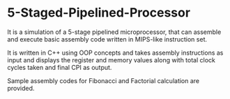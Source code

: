 # 5-Staged-Pipelined-Processor
It is a simulation of a 5-stage pipelined microprocessor, that can assemble and execute basic assembly code written in MIPS-like instruction set.

It is written in C++ using OOP concepts and takes assembly instructions as input and displays the register and memory values along with total clock cycles taken and final CPI as output.

Sample assembly codes for Fibonacci and Factorial calculation are provided. 
